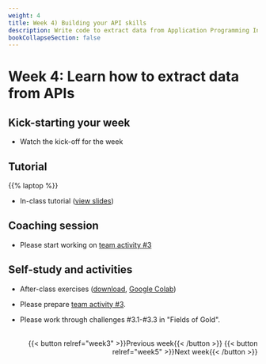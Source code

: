 ```yaml
---
weight: 4
title: Week 4) Building your API skills
description: Write code to extract data from Application Programming Interfaces (APIs)
bookCollapseSection: false
---
```


# Week 4: Learn how to extract data from APIs
<!--Data Availability Assessment, Research Fit, Legal Audit

Data Availability and Research Fit
description: Assess which data is available at your chosen data source, and whether it fits your research purpose.

-->
## Kick-starting your week
- Watch the kick-off for the week

## Tutorial
{{% laptop %}}
- In-class tutorial ([view slides](apis101/slides.html))

## Coaching session
- Please start working on [team activity #3](/docs/project/workplan/activity3.md)

## Self-study and activities
- After-class exercises (<a href = 'apis101/api-101.ipynb' download>download</a>, [Google Colab](https://colab.research.google.com/github/hannesdatta/course-odcm/blob/master/content/docs/modules/week4/apis101/api-101.ipynb))

- Please prepare [team activity #3](../../../docs/project/workplan/activity3.md).
- Please work through challenges #3.1-#3.3 in "Fields of Gold".


<!--

## Live stream 4
- Tutorial Q&A for [web scraping 101](docs/tutorials/webscraping101) and [APIs 101](docs/tutorials/apis101)
  - Re-watch [part 1 - introduction](https://youtu.be/GtkOC28O25I)
  - Re-watch [part 2 - web scraping 101](https://youtu.be/DpiLsc62f0E)
  - Re-watch [part 3 - APIs 101](https://youtu.be/e8sLCx1HXnY))

## Self-study
- Workflow for collecting online data (Tutorial)
  - [Technical Extraction Plan and Prototyping](docs/tutorials/workflow/extraction-plan-prototyping.md)
  - [Evaluate Legal and Ethical Concerns](docs/tutorials/workflow/legalfit.md)

  -->

  <!--- Design choices: modularity and storage *prerecorded*
  - Data capture and enrichment *prerecorded*
  - Deployment *prerecorded*
- Legal and ethical considerations when scraping <!-- *reading* [tba]-->

<!--
- Optional: Watch this screen cast in which I try to figure out how to [obtain data from an API that I haven't seen before](https://youtu.be/iDA710TPXT0)
  - The video may be particularly useful to students who wish to extract data from an API for their team projects.

-->

<!--## Activities (individual exercises or team project)
- [Project] Make a data extraction plan for your website, taking into account legal and ethical concerns <!-- develop -->


<!-- Software Stack

and execution (weeks 3-4)
Deployment in practice *prerecorded guest lecture*

  - Computing Infrastructure
  - Dockers
  - Structured and Unstructured databases
  - "Polishing" Code
-->

<br>

<div style="text-align: right">
{{< button relref="week3" >}}Previous week{{< /button >}}
{{< button relref="week5" >}}Next week{{< /button >}}
</div>